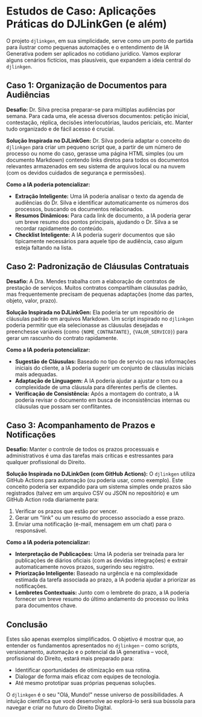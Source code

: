 # Estudos de Caso: Aplicações Práticas do DJLinkGen (e além)

O projeto `djlinkgen`, em sua simplicidade, serve como um ponto de partida para ilustrar como pequenas automações e o entendimento de IA Generativa podem ser aplicados no cotidiano jurídico. Vamos explorar alguns cenários fictícios, mas plausíveis, que expandem a ideia central do `djlinkgen`.

## Caso 1: Organização de Documentos para Audiências

**Desafio:** Dr. Silva precisa preparar-se para múltiplas audiências por semana. Para cada uma, ele acessa diversos documentos: petição inicial, contestação, réplica, decisões interlocutórias, laudos periciais, etc. Manter tudo organizado e de fácil acesso é crucial.

**Solução Inspirada no DJLinkGen:**
Dr. Silva poderia adaptar o conceito do `djlinkgen` para criar um pequeno script que, a partir de um número de processo ou nome do caso, gerasse uma página HTML simples (ou um documento Markdown) contendo links diretos para todos os documentos relevantes armazenados em seu sistema de arquivos local ou na nuvem (com os devidos cuidados de segurança e permissões).

**Como a IA poderia potencializar:**
*   **Extração Inteligente:** Uma IA poderia analisar o texto da agenda de audiências do Dr. Silva e identificar automaticamente os números dos processos, buscando os documentos relacionados.
*   **Resumos Dinâmicos:** Para cada link de documento, a IA poderia gerar um breve resumo dos pontos principais, ajudando o Dr. Silva a se recordar rapidamente do conteúdo.
*   **Checklist Inteligente:** A IA poderia sugerir documentos que são tipicamente necessários para aquele tipo de audiência, caso algum esteja faltando na lista.

## Caso 2: Padronização de Cláusulas Contratuais

**Desafio:** A Dra. Mendes trabalha com a elaboração de contratos de prestação de serviços. Muitos contratos compartilham cláusulas padrão, mas frequentemente precisam de pequenas adaptações (nome das partes, objeto, valor, prazo).

**Solução Inspirada no DJLinkGen:**
Ela poderia ter um repositório de cláusulas padrão em arquivos Markdown. Um script inspirado no `djlinkgen` poderia permitir que ela selecionasse as cláusulas desejadas e preenchesse variáveis (como `{NOME_CONTRATANTE}`, `{VALOR_SERVICO}`) para gerar um rascunho do contrato rapidamente.

**Como a IA poderia potencializar:**
*   **Sugestão de Cláusulas:** Baseado no tipo de serviço ou nas informações iniciais do cliente, a IA poderia sugerir um conjunto de cláusulas iniciais mais adequadas.
*   **Adaptação de Linguagem:** A IA poderia ajudar a ajustar o tom ou a complexidade de uma cláusula para diferentes perfis de clientes.
*   **Verificação de Consistência:** Após a montagem do contrato, a IA poderia revisar o documento em busca de inconsistências internas ou cláusulas que possam ser conflitantes.

## Caso 3: Acompanhamento de Prazos e Notificações

**Desafio:** Manter o controle de todos os prazos processuais e administrativos é uma das tarefas mais críticas e estressantes para qualquer profissional do Direito.

**Solução Inspirada no DJLinkGen (com GitHub Actions):**
O `djlinkgen` utiliza GitHub Actions para automação (ou poderia usar, como exemplo). Este conceito poderia ser expandido para um sistema simples onde prazos são registrados (talvez em um arquivo CSV ou JSON no repositório) e um GitHub Action roda diariamente para:
1.  Verificar os prazos que estão por vencer.
2.  Gerar um "link" ou um resumo do processo associado a esse prazo.
3.  Enviar uma notificação (e-mail, mensagem em um chat) para o responsável.

**Como a IA poderia potencializar:**
*   **Interpretação de Publicações:** Uma IA poderia ser treinada para ler publicações de diários oficiais (com as devidas integrações) e extrair automaticamente novos prazos, sugerindo seu registro.
*   **Priorização Inteligente:** Baseado na urgência e na complexidade estimada da tarefa associada ao prazo, a IA poderia ajudar a priorizar as notificações.
*   **Lembretes Contextuais:** Junto com o lembrete do prazo, a IA poderia fornecer um breve resumo do último andamento do processo ou links para documentos chave.

## Conclusão

Estes são apenas exemplos simplificados. O objetivo é mostrar que, ao entender os fundamentos apresentados no `djlinkgen` – como scripts, versionamento, automação e o potencial da IA generativa – você, profissional do Direito, estará mais preparado para:

*   Identificar oportunidades de otimização em sua rotina.
*   Dialogar de forma mais eficaz com equipes de tecnologia.
*   Até mesmo prototipar suas próprias pequenas soluções.

O `djlinkgen` é o seu "Olá, Mundo!" nesse universo de possibilidades. A intuição científica que você desenvolve ao explorá-lo será sua bússola para navegar e criar no futuro do Direito Digital.
